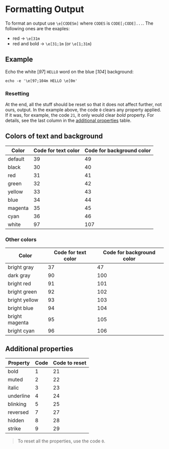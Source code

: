 # Formatting Output

To format an output use `\e[CODESm]` where `CODES` is `CODE[;CODE]...`.
The following ones are the exaples:

* red &rarr; `\e[31m`
* red and bold &rarr; `\e[31;1m` (or `\e[1;31m`)

## Example

Echo the white [_97_] `HELLO` word on the blue [_104_] background:

```
echo -e '\e[97;104m HELLO \e[0m'
```

### Resetting

At the end, all the stuff should be reset so that it does not affect further, not ours, output.
In the example above, the code `0` clears any property applied. If it was, for example, the code `21`, it only would clear _bold_ property.
For details, see the last column in the [additional properties](#additional-properties) table.

## Colors of text and background

| Color     | Code for text color | Code for background color |
|-----------|---------------------|---------------------------|
| default   | 39                  | 49                        |
| black     | 30                  | 40                        |
| red       | 31                  | 41                        |
| green     | 32                  | 42                        |
| yellow    | 33                  | 43                        |
| blue      | 34                  | 44                        |
| magenta   | 35                  | 45                        |
| cyan      | 36                  | 46                        |
| white     | 97                  | 107                       |

### Other colors

| Color              | Code for text color | Code for background color |
|--------------------|---------------------|---------------------------|
| bright gray        | 37                  | 47                        |
| dark gray          | 90                  | 100                       |
| bright red         | 91                  | 101                       |
| bright green       | 92                  | 102                       |
| bright yellow      | 93                  | 103                       |
| bright blue        | 94                  | 104                       |
| bright magenta     | 95                  | 105                       |
| bright cyan        | 96                  | 106                       |

## Additional properties

| Property      | Code   | Code to reset |
|---------------|--------|---------------|
| bold          | 1      | 21            |
| muted         | 2      | 22            |
| italic        | 3      | 23            |
| underline     | 4      | 24            |
| blinking      | 5      | 25            |
| reversed      | 7      | 27            | 
| hidden        | 8      | 28            |
| strike        | 9      | 29            |

>
> To reset all the properties, use the code `0`.
>
